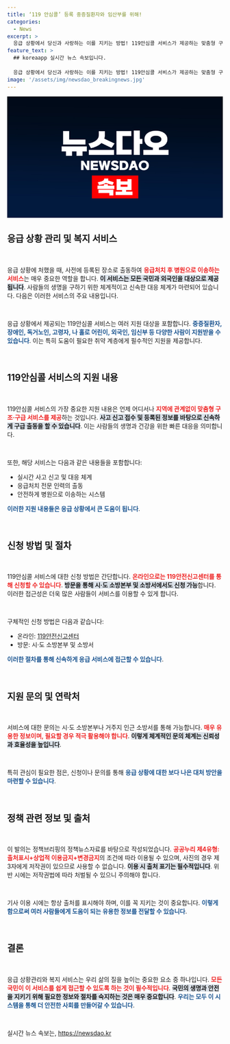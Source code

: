 ```yaml
---
title: ‘119 안심콜’ 등록 중증질환자와 임산부를 위해!
categories:
  - News
excerpt: >
  응급 상황에서 당신과 사랑하는 이를 지키는 방법! 119안심콜 서비스가 제공하는 맞춤형 구조·구급 서비스로 언제 어디서나 안전을 확보하세요. 지금 바로 등록하고 안심하세요!
feature_text: >
  ## koreaapp 실시간 뉴스 속보입니다.

  응급 상황에서 당신과 사랑하는 이를 지키는 방법! 119안심콜 서비스가 제공하는 맞춤형 구조·구급 서비스로 언제 어디서나 안전을 확보하세요. 지금 바로 등록하고 안심하세요!
image: '/assets/img/newsdao_breakingnews.jpg'
---
```


<p><img src="/assets/img/newsdao_breakingnews.jpg" alt="koreaapp 속보" /></p>

<h2 data-ke-size="size26">응급 상황 관리 및 복지 서비스</h2>

<p data-ke-size="size16">&nbsp;</p>

<p>응급 상황에 처했을 때, 사전에 등록된 장소로 출동하여 <b><span style="color: #ee2323;">응급처치 후 병원으로 이송하는 서비스</span></b>는 매우 중요한 역할을 합니다. <b><span style="background-color: #21538527;">이 서비스는 모든 국민과 외국인을 대상으로 제공됩니다</span></b>. 사람들의 생명을 구하기 위한 체계적이고 신속한 대응 체계가 마련되어 있습니다. 다음은 이러한 서비스의 주요 내용입니다.</p>

<p data-ke-size="size16">&nbsp;</p>

<p>응급 상황에서 제공되는 119안심콜 서비스는 여러 지원 대상을 포함합니다. <b><span style="color: #1a5490;">중증질환자, 장애인, 독거노인, 고령자, 나 홀로 어린이, 외국인, 임신부 등 다양한 사람이 지원받을 수 있습니다</span></b>. 이는 특히 도움이 필요한 취약 계층에게 필수적인 지원을 제공합니다.</p>

<p data-ke-size="size16">&nbsp;</p>

<h2 data-ke-size="size26">119안심콜 서비스의 지원 내용</h2>

<p data-ke-size="size16">&nbsp;</p>

<p>119안심콜 서비스의 가장 중요한 지원 내용은 언제 어디서나 <b><span style="color: #ee2323;">지역에 관계없이 맞춤형 구조·구급 서비스를 제공</span></b>하는 것입니다. <b><span style="background-color: #21538527;">사고 신고 접수 및 등록된 정보를 바탕으로 신속하게 구급 출동을 할 수 있습니다</span></b>. 이는 사람들의 생명과 건강을 위한 빠른 대응을 의미합니다.</p>

<p data-ke-size="size16">&nbsp;</p>

<p>또한, 해당 서비스는 다음과 같은 내용들을 포함합니다:</p>

<ul>
    <li>실시간 사고 신고 및 대응 체계</li>
    <li>응급처치 전문 인력의 출동</li>
    <li>안전하게 병원으로 이송하는 시스템</li>
</ul>

<p><b><span style="color: #1a5490;">이러한 지원 내용들은 응급 상황에서 큰 도움이 됩니다</span></b>.</p>

<p data-ke-size="size16">&nbsp;</p>

<h2 data-ke-size="size26">신청 방법 및 절차</h2>

<p data-ke-size="size16">&nbsp;</p>

<p>119안심콜 서비스에 대한 신청 방법은 간단합니다. <b><span style="color: #ee2323;">온라인으로는 119안전신고센터를 통해 신청할 수 있습니다</span></b>. <b><span style="background-color: #21538527;">방문을 통해 시·도 소방본부 및 소방서에서도 신청 가능</span></b>합니다. 이러한 접근성은 더욱 많은 사람들이 서비스를 이용할 수 있게 합니다.</p>

<p data-ke-size="size16">&nbsp;</p>

<p>구체적인 신청 방법은 다음과 같습니다:</p>

<ul>
    <li>온라인: <a href="https://119.go.kr" target="_blank">119안전신고센터</a></li>
    <li>방문: 시·도 소방본부 및 소방서</li>
</ul>

<p><b><span style="color: #1a5490;">이러한 절차를 통해 신속하게 응급 서비스에 접근할 수 있습니다</span></b>.</p>

<p data-ke-size="size16">&nbsp;</p>

<h2 data-ke-size="size26">지원 문의 및 연락처</h2>

<p data-ke-size="size16">&nbsp;</p>

<p>서비스에 대한 문의는 시·도 소방본부나 거주지 인근 소방서를 통해 가능합니다. <b><span style="color: #ee2323;">매우 유용한 정보이며, 필요할 경우 적극 활용해야 합니다</span></b>. <b><span style="background-color: #21538527;">이렇게 체계적인 문의 체계는 신뢰성과 효율성을 높입니다</span></b>. </p>

<p data-ke-size="size16">&nbsp;</p>

<p>특히 관심이 필요한 점은, 신청이나 문의를 통해 <b><span style="color: #1a5490;">응급 상황에 대한 보다 나은 대처 방안을 마련할 수 있습니다</span></b>. </p>

<p data-ke-size="size16">&nbsp;</p> 

<h2 data-ke-size="size26">정책 관련 정보 및 출처</h2>

<p data-ke-size="size16">&nbsp;</p>

<p>이 발의는 정책브리핑의 정책뉴스자료를 바탕으로 작성되었습니다. <b><span style="color: #ee2323;">공공누리 제4유형:출처표시+상업적 이용금지+변경금지</span></b>의 조건에 따라 이용될 수 있으며, 사진의 경우 제3자에게 저작권이 있으므로 사용할 수 없습니다. <b><span style="background-color: #21538527;">이용 시 출처 표기는 필수적입니다</span></b>. 위반 시에는 저작권법에 따라 처벌될 수 있으니 주의해야 합니다. </p>

<p data-ke-size="size16">&nbsp;</p>

<p>기사 이용 시에는 항상 출처를 표시해야 하며, 이를 꼭 지키는 것이 중요합니다. <b><span style="color: #1a5490;">이렇게 함으로써 여러 사람들에게 도움이 되는 유용한 정보를 전달할 수 있습니다</span></b>.</p>

<p data-ke-size="size16">&nbsp;</p> 

<h2 data-ke-size="size26">결론</h2>

<p data-ke-size="size16">&nbsp;</p>

<p>응급 상황관리와 복지 서비스는 우리 삶의 질을 높이는 중요한 요소 중 하나입니다. <b><span style="color: #ee2323;">모든 국민이 이 서비스를 쉽게 접근할 수 있도록 하는 것이 필수적입니다</span></b>. <b><span style="background-color: #21538527;">국민의 생명과 안전을 지키기 위해 필요한 정보와 절차를 숙지하는 것은 매우 중요합니다</span></b>. <b><span style="color: #1a5490;">우리는 모두 이 시스템을 통해 더 안전한 사회를 만들어갈 수 있습니다</span></b>. </p>

<p data-ke-size="size16">&nbsp;</p>
실시간 뉴스 속보는, <a href="https://newsdao.kr" rel="dofollow">https://newsdao.kr</a>


